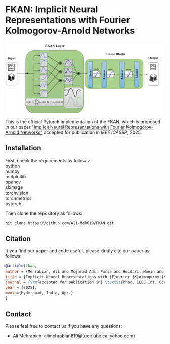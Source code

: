 # FKAN: Implicit Neural Representations with Fourier Kolmogorov-Arnold Networks

<p align="center">
  <img src="arch.png" alt="Title of the Picture">
  <br>
</p>

This is the official Pytorch implementation of the FKAN, which is proposed in our paper ["Implicit Neural Representations with Fourier Kolmogorov-Arnold Networks"](https://arxiv.org/pdf/2409.09323) accepted for publication in *IEEE ICASSP*, 2025.

## Installation

First, check the requirements as follows:\
python\
numpy\
matplotlib\
opencv\
skimage\
torchvision\
torchmetrics\
pytorch

Then clone the repository as follows:
```shell
git clone https://github.com/Ali-Meh619/FKAN.git
```


## Citation

If you find our paper and code useful, please kindly cite our paper as follows:
```bibtex
@article{fkan,
author = {Mehrabian, Ali and Mojarad Adi, Parsa and Heidari, Moein and Hacihaliloglu, Ilker},
title = {Implicit Neural Representations with {F}ourier {K}olmogorov-{A}rnold Networks},
journal = {\rm{accepted for publication in} \textit{Proc. IEEE Int. Conf. Acoust., Speech, Signal Process. (ICASSP)}},
year = {2025},
month={Hyderabad, India, Apr.}
}
```

## Contact

Please feel free to contact us if you have any questions:
- Ali Mehrabian: alimehrabian619@{ece.ubc.ca, yahoo.com}

